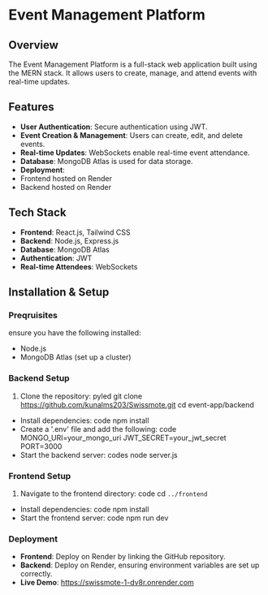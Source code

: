 # Event Management Platform

## Overview 

The Event Management Platform is a full-stack web application built using the MERN stack. It allows users to create, manage, and attend events with real-time updates.

## Features

 - **User Authentication**: Secure authentication using JWT.
 - **Event Creation & Management**: Users can create, edit, and delete events.
 - **Real-time Updates**: WebSockets enable real-time event attendance.
 - **Database**: MongoDB Atlas is used for data storage.
 - **Deployment**:
  - Frontend hosted on Render
  - Backend hosted on Render

## Tech Stack

- **Frontend**: React.js, Tailwind CSS
 - **Backend**: Node.js, Express.js
 - **Database**: MongoDB Atlas
 - **Authentication**: JWT
 - **Real-time Attendees**: WebSockets

## Installation & Setup

### Preqruisites

ensure you have the following installed:

 - Node.js
 - MongoDB Atlas (set up a cluster)

### Backend Setup

1. Clone the repository:
   pyled
   git clone https://github.com/kunalms203/Swissmote.git
   cd event-app/backend
 - Install dependencies:
   code 
   npm install
  - Create a '.env' file and add the following:
   code 
   MONGO_URI=your_mongo_uri
   JWT_SECRET=your_jwt_secret
   PORT=3000
  - Start the backend server:
   codes
   node server.js

### Frontend Setup

1. Navigate to the frontend directory:
   code
   cd `../frontend`
  - Install dependencies: 
   code 
   npm install
  - Start the frontend server:
   code
   npm run dev

### Deployment

- **Frontend**: Deploy on Render by linking the GitHub repository.
- **Backend**: Deploy on Render, ensuring environment variables are set up correctly.
- **Live Demo**: https://swissmote-1-dv8r.onrender.com
